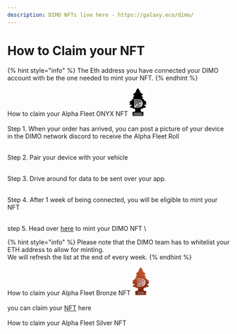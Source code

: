 ```yaml
---
description: DIMO NFTs live here - https://galaxy.eco/dimo/
---
```


# How to Claim your NFT



{% hint style="info" %}
The Eth address you have connected your DIMO account with be the one needed to mint your NFT.
{% endhint %}

How to claim your Alpha Fleet ONYX NFT <img src="../.gitbook/assets/Alpha Fleet - fresh.png" alt="" data-size="line">\
\
Step 1. When your order has arrived, you can post a picture of your device in the DIMO network discord to receive the Alpha Fleet Roll

\
Step 2. Pair your device with your vehicle&#x20;

\
Step 3. Drive around for data to be sent over your app.

\
Step 4. After 1 week of being connected, you will be eligible to mint your NFT&#x20;

\
step 5. Head over [here](https://galaxy.eco/dimo/campaign/GCeeuUUZ3Z) to mint your DIMO NFT \


{% hint style="info" %}
Please note that the DIMO team has to whitelist your ETH address to allow for minting.\
We will refresh the list at the end of every week.
{% endhint %}

How to claim your Alpha Fleet Bronze NFT <img src="../.gitbook/assets/Bronze.png" alt="" data-size="line">\
\
you can claim your [NFT](https://galaxy.eco/dimo/campaign/GCDTXUUcjT) here \
\
How to claim your Alpha Fleet Silver NFT&#x20;
